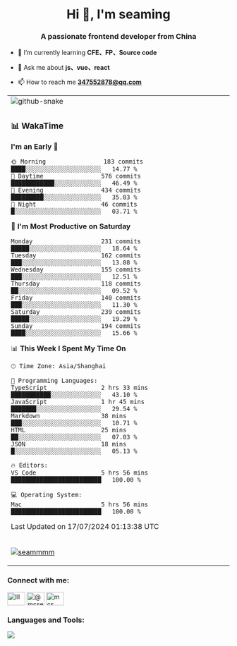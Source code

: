 <h1 align="center">Hi 👋, I'm seaming</h1>
<h3 align="center">A passionate frontend developer from China</h3>

- 🌱 I’m currently learning **CFE、FP、Source code**

- 💬 Ask me about **js、vue、react**

- 📫 How to reach me **347552878@qq.com**

<div align="center">

<table>

<tr><td>
  <img alt="github-snake" src="profile-snake-contrib/github-user-contribution.svg"/>
</td></tr>

<tr><td>

### 📊 WakaTime

<!--START_SECTION:waka-->
**I'm an Early 🐤** 

```text
🌞 Morning                183 commits         ████░░░░░░░░░░░░░░░░░░░░░   14.77 % 
🌆 Daytime                576 commits         ████████████░░░░░░░░░░░░░   46.49 % 
🌃 Evening                434 commits         █████████░░░░░░░░░░░░░░░░   35.03 % 
🌙 Night                  46 commits          █░░░░░░░░░░░░░░░░░░░░░░░░   03.71 % 
```
📅 **I'm Most Productive on Saturday** 

```text
Monday                   231 commits         █████░░░░░░░░░░░░░░░░░░░░   18.64 % 
Tuesday                  162 commits         ███░░░░░░░░░░░░░░░░░░░░░░   13.08 % 
Wednesday                155 commits         ███░░░░░░░░░░░░░░░░░░░░░░   12.51 % 
Thursday                 118 commits         ██░░░░░░░░░░░░░░░░░░░░░░░   09.52 % 
Friday                   140 commits         ███░░░░░░░░░░░░░░░░░░░░░░   11.30 % 
Saturday                 239 commits         █████░░░░░░░░░░░░░░░░░░░░   19.29 % 
Sunday                   194 commits         ████░░░░░░░░░░░░░░░░░░░░░   15.66 % 
```


📊 **This Week I Spent My Time On** 

```text
🕑︎ Time Zone: Asia/Shanghai

💬 Programming Languages: 
TypeScript               2 hrs 33 mins       ███████████░░░░░░░░░░░░░░   43.10 % 
JavaScript               1 hr 45 mins        ███████░░░░░░░░░░░░░░░░░░   29.54 % 
Markdown                 38 mins             ███░░░░░░░░░░░░░░░░░░░░░░   10.71 % 
HTML                     25 mins             ██░░░░░░░░░░░░░░░░░░░░░░░   07.03 % 
JSON                     18 mins             █░░░░░░░░░░░░░░░░░░░░░░░░   05.13 % 

🔥 Editors: 
VS Code                  5 hrs 56 mins       █████████████████████████   100.00 % 

💻 Operating System: 
Mac                      5 hrs 56 mins       █████████████████████████   100.00 % 
```


 Last Updated on 17/07/2024 01:13:38 UTC
<!--END_SECTION:waka-->

</td></tr>

<tr><td>
  <p align="left"> <a href="https://github.com/ryo-ma/github-profile-trophy"><img src="https://github-profile-trophy.vercel.app/?username=seammmm" alt="seammmm" /></a> </p>
</td></tr>
</table>

<h3 align="left">Connect with me:</h3>
<p align="left">
<a href="https://dev.to/lll" target="blank"><img align="center" src="https://raw.githubusercontent.com/rahuldkjain/github-profile-readme-generator/master/src/images/icons/Social/devto.svg" alt="lll" height="30" width="40" /></a>
<a href="https://medium.com/@mcseaming" target="blank"><img align="center" src="https://raw.githubusercontent.com/rahuldkjain/github-profile-readme-generator/master/src/images/icons/Social/medium.svg" alt="@mcseaming" height="30" width="40" /></a>
<a href="https://www.leetcode.com/mcs" target="blank"><img align="center" src="https://raw.githubusercontent.com/rahuldkjain/github-profile-readme-generator/master/src/images/icons/Social/leet-code.svg" alt="mcs" height="30" width="40" /></a>
</p>

<h3 align="left">Languages and Tools:</h3>
<img align="left" src="https://skillicons.dev/icons?i=sass,ts,jest,express,nuxt,firebase,gatsby,js,vue,react,redux,docker,discord,mongodb,stackoverflow,idea,git,vscode,github,gitlab,figma,vite,svg,next,gulp,webpack,bootstrap,jquery,swift,prisma" />

